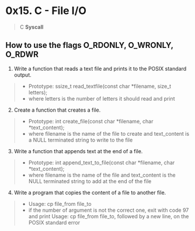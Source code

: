 
# 0x15. C - File I/O

> C **Syscall**

## How to use the flags O_RDONLY, O_WRONLY, O_RDWR

1. Write a function that reads a text file and prints it to the POSIX standard output.
> - Prototype: ssize_t read_textfile(const char *filename, size_t letters);
> - where letters is the number of letters it should read and print

2. Create a function that creates a file.
> - Prototype: int create_file(const char *filename, char *text_content);
> - where filename is the name of the file to create and text_content is a NULL terminated string to write to the file

3. Write a function that appends text at the end of a file.
> - Prototype: int append_text_to_file(const char *filename, char *text_content);
> - where filename is the name of the file and text_content is the NULL terminated string to add at the end of the file

4. Write a program that copies the content of a file to another file.
> - Usage: cp file_from file_to
> - if the number of argument is not the correct one, exit with code 97 and print Usage: cp file_from file_to, followed by a new line, on the POSIX standard error


